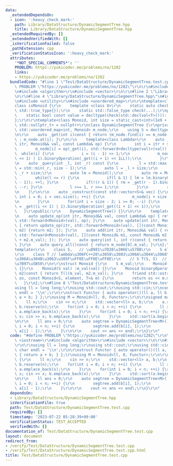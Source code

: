 ```yaml
---
data:
  _extendedDependsOn:
  - icon: ':heavy_check_mark:'
    path: Library/DataStructure/DynamicSegmentTree.hpp
    title: Library/DataStructure/DynamicSegmentTree.hpp
  _extendedRequiredBy: []
  _extendedVerifiedWith: []
  _isVerificationFailed: false
  _pathExtension: cpp
  _verificationStatusIcon: ':heavy_check_mark:'
  attributes:
    '*NOT_SPECIAL_COMMENTS*': ''
    PROBLEM: https://yukicoder.me/problems/no/1282
    links:
    - https://yukicoder.me/problems/no/1282
  bundledCode: "#line 1 \"Test/DataStructure/DynamicSegmentTree.test.cpp\"\n#define\
    \ PROBLEM \"https://yukicoder.me/problems/no/1282\"\r\n\r\n#include <iostream>\r\
    \n#include <algorithm>\r\n#include <vector>\r\n\r\n#line 2 \"Library/DataStructure/DynamicSegmentTree.hpp\"\
    \n\r\n#line 4 \"Library/DataStructure/DynamicSegmentTree.hpp\"\n#include <deque>\r\
    \n#include <utility>\r\n#include <unordered_map>\r\n\r\ntemplate<class T>\r\n\
    class isMonoid {\r\n    template <class U>\r\n    static auto check(U x) -> decltype(x.binaryOperation(x),\
    \ std::true_type{});\r\n    static std::false_type check(...);\r\npublic:\r\n\
    \    static bool const value = decltype(check(std::declval<T>()))::value;\r\n\
    };\r\n\r\ntemplate<class Monoid, int size = static_cast<int>(1e9 + 1), std::enable_if_t<isMonoid<Monoid>::value,\
    \ std::nullptr_t> = nullptr>\r\nclass DynamicSegmentTree {\r\nprivate:\r\n   \
    \ std::unordered_map<int, Monoid> m_node;\r\n    using S = decltype(Monoid().m_val);\r\
    \n\r\n    auto _get(int i)const { return (m_node.find(i) == m_node.end()) ? Monoid()\
    \ : m_node.at(i); }\r\n\r\n    template<class Lambda>\r\n    auto _update_op(int\
    \ itr, Monoid&& val, const Lambda& op) {\r\n        int i = itr + size - 1;\r\n\
    \        m_node[i] = op(_get(i), std::forward<decltype(val)>(val));\r\n      \
    \  while(i) {\r\n            i = (i - 1) >> 1;\r\n            m_node[i] = _get((i\
    \ << 1) | 1).binaryOperation(_get((i + 1) << 1LL));\r\n        }\r\n    }\r\n\r\
    \n    auto _query(int _l, int _r) const {\r\n        _l = std::max(_l, 0); _r\
    \ = std::min(_r, size - 1);\r\n        auto l = _l + size;\r\n        int r =\
    \ _r + size;\r\n        auto lm = Monoid();\r\n        auto rm = Monoid();\r\n\
    \        while(l <= r) {\r\n            if(l & 1) { lm = lm.binaryOperation(_get(l\
    \ - 1)); ++l; }\r\n            if(!(r & 1)) { rm = _get(r - 1).binaryOperation(rm);\
    \ --r; }\r\n            l >>= 1, r >>= 1;\r\n        }\r\n        return lm.binaryOperation(rm);\r\
    \n    }\r\n\r\n    auto _construct(const std::vector<S>& vec) {\r\n        for(unsigned\
    \ int i = 0; i < vec.size(); ++i) {\r\n            m_node[i + size - 1] = Monoid(vec[i]);\r\
    \n        }\r\n        for(int i = size - 2; i >= 0; --i) {\r\n            m_node[i]\
    \ = _get((i << 1) | 1).binaryOperation(_get((i + 1) << 1));\r\n        }\r\n \
    \   }\r\npublic:\r\n    DynamicSegmentTree() {}\r\n\r\n    template<class Lambda>\r\
    \n    auto update_op(int itr, Monoid&& val, const Lambda& op) { return _update_op(itr,\
    \ std::forward<Monoid>(val), op); }\r\n    auto update(int itr, Monoid&& val)\
    \ { return update_op(itr, std::forward<Monoid>(val), [](const Monoid&, const Monoid&\
    \ m2) {return m2; }); }\r\n    auto add(int itr, Monoid&& val) { return update_op(itr,\
    \ std::forward<Monoid>(val), [](const Monoid& m1, const Monoid& m2) {return Monoid(m1.m_val\
    \ + m2.m_val); }); }\r\n    auto query(int l, int r)const { return _query(l, r).m_val;\
    \ }\r\n    auto query_all()const { return m_node[0].m_val; }\r\n};\r\n\r\n\r\n\
    template<\r\n    class S,   // \u8981\u7D20\u306E\u578B\r\n    S element, // \u5143\
    \r\n    class T // lambda\u306FC++20\u3058\u3083\u306A\u3044\u3068\u6E21\u305B\
    \u306A\u304B\u3063\u305F\uFF0E\uFF0E\uFF0E\r\n    // S T(S, S)  // 2\u9805\u6F14\
    \u7B97\u5B50\r\n>\r\nstruct Monoid {\r\n    S m_val;\r\n    Monoid() :m_val(element)\
    \ {}\r\n    Monoid(S val) :m_val(val) {}\r\n    Monoid binaryOperation(const Monoid&\
    \ m2)const { return T()(m_val, m2.m_val); }\r\n    friend std::ostream& operator<<(std::ostream&\
    \ os, const Monoid<S, element, T>& m) {\r\n        return os << m.m_val;\r\n \
    \   }\r\n};\r\n#line 8 \"Test/DataStructure/DynamicSegmentTree.test.cpp\"\n\r\n\
    using ll = long long;\r\nusing std::cout;\r\nusing std::cin;\r\nconstexpr char\
    \ endl = '\\n';\r\n\r\nstruct Functor { auto operator()(ll a, ll b)const { return\
    \ a + b; } };\r\nusing M = Monoid<ll, 0, Functor>;\r\n\r\nsigned main() {\r\n\
    \    ll n;\r\n    cin >> n;\r\n    std::vector<ll> a, b;\r\n    a.reserve(n);\
    \ b.reserve(n);\r\n    for(int i = 0; i < n; ++i) {\r\n        ll x; cin >> x;\
    \ a.emplace_back(x);\r\n    }\r\n    for(int i = 0; i < n; ++i) {\r\n        ll\
    \ x; cin >> x; b.emplace_back(x);\r\n    }\r\n    std::sort(a.begin(), a.end());\r\
    \n\r\n    ll ans = 0;\r\n    auto segtree = DynamicSegmentTree<M>();\r\n    for(int\
    \ i = 0; i < n; ++i) {\r\n        segtree.add(b[i], 1);\r\n        ans += segtree.query(0,\
    \ a[i] - 1);\r\n    }\r\n\r\n    cout << ans << endl;\r\n}\r\n"
  code: "#define PROBLEM \"https://yukicoder.me/problems/no/1282\"\r\n\r\n#include\
    \ <iostream>\r\n#include <algorithm>\r\n#include <vector>\r\n\r\n#include \"./../../Library/DataStructure/DynamicSegmentTree.hpp\"\
    \r\n\r\nusing ll = long long;\r\nusing std::cout;\r\nusing std::cin;\r\nconstexpr\
    \ char endl = '\\n';\r\n\r\nstruct Functor { auto operator()(ll a, ll b)const\
    \ { return a + b; } };\r\nusing M = Monoid<ll, 0, Functor>;\r\n\r\nsigned main()\
    \ {\r\n    ll n;\r\n    cin >> n;\r\n    std::vector<ll> a, b;\r\n    a.reserve(n);\
    \ b.reserve(n);\r\n    for(int i = 0; i < n; ++i) {\r\n        ll x; cin >> x;\
    \ a.emplace_back(x);\r\n    }\r\n    for(int i = 0; i < n; ++i) {\r\n        ll\
    \ x; cin >> x; b.emplace_back(x);\r\n    }\r\n    std::sort(a.begin(), a.end());\r\
    \n\r\n    ll ans = 0;\r\n    auto segtree = DynamicSegmentTree<M>();\r\n    for(int\
    \ i = 0; i < n; ++i) {\r\n        segtree.add(b[i], 1);\r\n        ans += segtree.query(0,\
    \ a[i] - 1);\r\n    }\r\n\r\n    cout << ans << endl;\r\n}\r\n"
  dependsOn:
  - Library/DataStructure/DynamicSegmentTree.hpp
  isVerificationFile: true
  path: Test/DataStructure/DynamicSegmentTree.test.cpp
  requiredBy: []
  timestamp: '2023-07-22 05:28:39+09:00'
  verificationStatus: TEST_ACCEPTED
  verifiedWith: []
documentation_of: Test/DataStructure/DynamicSegmentTree.test.cpp
layout: document
redirect_from:
- /verify/Test/DataStructure/DynamicSegmentTree.test.cpp
- /verify/Test/DataStructure/DynamicSegmentTree.test.cpp.html
title: Test/DataStructure/DynamicSegmentTree.test.cpp
---
```

